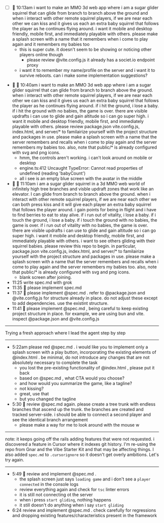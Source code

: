 - [ ] 🤮 10:13am i want to make an MMO 3d web app where i am a sugar glider squirrel that can glide from branch to branch above the ground and when i interact with other remote squirrel players, if we are near each other we can kiss and it gives us each an extra baby squirrel that follows the player as he continues flying around. i want it mobile and desktop friendly, mobile first, and immediately playable with others. please make a splash screen with a name that it remembers when i come to play again and it remembers my babies too
  - this is super cute. it doesn't seem to be showing or noticing other players online though
    - please review @vite.config.js it already has a societ.io endpoint proxy
  - i want it to remember my name/profile on the server and i want it to survive reboots. can i make some implementation suggestions?
- 🤮 🎲 10:40am i want to make an MMO 3d web app where i am a sugar glider squirrel that can glide from branch to branch above the ground. when i interact with other remote squirrel players, if we are near each other we can kiss and it gives us each an extra baby squirrel that follows the player as he continues flying around. if i hit the ground, i lose a baby. if i hit the ground with no babies, the game is over. there are visible updrafts i can use to glide and gain altitude so i can go super high. i want it mobile and desktop friendly, mobile first, and immediately playable with others. please review package.json vite.config.js, index.html, and server/\* to familairize yourself with the project structure and packages in use. please make a splash screen with a name that the server remembers and recalls when i come to play again and the server remembers my babies too. also, note that public/\* is already configured with svg and png icons.
  - hmm, the controls aren't working. i can't look around on mobile or desktop
  - engine.ts:412 Uncaught TypeError: Cannot read properties of undefined (reading 'babyCount')
  - all i see is an empty blue screen with the avatar in the middle
- 🤮 🎲 11:10am i am a sugar glider squirrel in a 3d MMO web world of infinitely high tree branches and visble updraft zones that work like an elevator. I can glide from branch to branch above the ground. when i interact with other remote squirrel players, if we are near each other we can both press kiss and it will give each player an extra baby squirrel that follows the player around. i gain points for being in flight and i have to find berries to eat to stay alive. if i run out of vitality, i lose a baby. if i touch the ground, i lose a baby. if i touch the ground with no babies, the game is over. if i run out of vitality with no babies, the game is over. there are visible updrafts i can use to glide and gain altitude so i can go super high. i want it mobile and desktop friendly, mobile first, and immediately playable with others. i want to see others gliding with their squirrel babies. please review this repo to begin. in particular, package.json vite.config.js, index.html, and server/\* to familairize yourself with the project structure and packages in use. please make a splash screen with a name that the server remembers and recalls when i come to play again and the server remembers my babies too. also, note that public/\* is already configured with svg and png icons.
  - blank screen after joining.
- 11:25 write spec.md with grok
- 11:35 🤮 please implement spec.md
- 11:37 🤮 please implement @spec.md . refer to @package.json and @vite.config.js for structure already in place. do not adjust these except to add dependencies. use the existint structure.
- 11:41 🤮 please implement @spec.md , being careful to keep existing project structure in place. for example, we are using bun and vite. inspect @package.json and @vite.config.js

---

Trying a fresh approach where I lead the agent step by step

---

- 5:22am please red @spec.md . i would like you to implement only a splash screen with a play button, incorporating the existing elements of @index.html . be minimal, do not introduce any changes that are not absolutely necessary to complete the task
  - you lost the pre-existing functionality of @index.html , please put it back
  - based on @spec.md , what CTA would you choose?
  - and how would you summarize the game, like a tagline?
  - not kissing?
  - great, use that
  - but you changed the tagline
- 5:30 🤮 review @spec.md again. please create a tree trunk with endless branches that ascend up the trunk. the branches are created and tracked server-side. i should be able to connect a second player and see the identical branch arrangement
  - please make a way for me to look around with the mouse
    w

---

note: it keeps going off the rails adding features that were not requested. i discovered a feature in Cursor where it indexes git history. I'm re-using the repo from Gnar and the Vibe Starter Kit and that may be affecting things. I also added `spec.md` to `.cursorignore` so it doesn't get overly ambitions. Let's try again.

---

- 5:49 🤮 review and implement @spec.md .
  - the splash screen just says `loading game` and i don't see a `player connected` in the console logs
  - review everything again and check for `tsc` linter errors
  - it is still not connecting ot the server
  - when i press `start gliding`, nothing happens
  - it still doesn't do anything when i say `start gliding`
- 6:24 review and implement @spec.md . check carefully for regressions and dropping existing features/characteristics present in the framework
